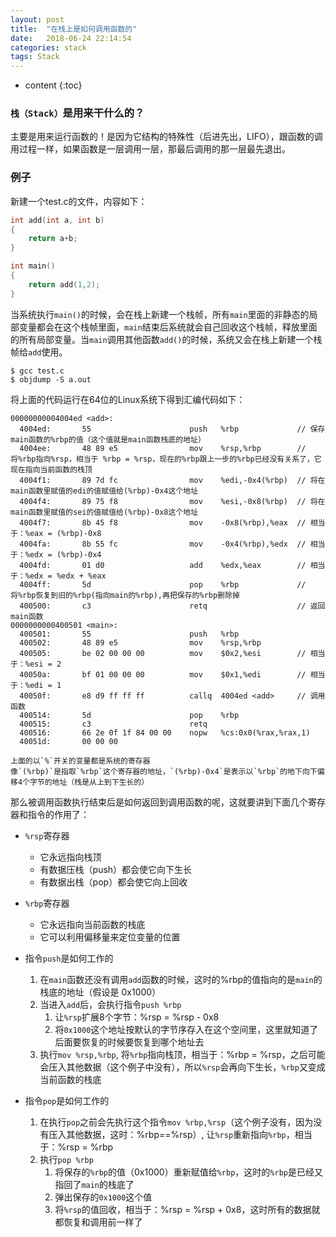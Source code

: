 ```yaml
---
layout: post
title:  "在栈上是如何调用函数的"
date:   2018-06-24 22:14:54
categories: stack
tags: Stack
---
```


* content
{:toc}

### `栈（Stack）`是用来干什么的？
主要是用来运行函数的！是因为它结构的特殊性（后进先出，LIFO），跟函数的调用过程一样，如果函数是一层调用一层，那最后调用的那一层最先退出。





### 例子

新建一个test.c的文件，内容如下：
```c
int add(int a, int b)
{
	return a+b;
}

int main()
{
	return add(1,2);
}
```

当系统执行`main()`的时候，会在栈上新建一个栈帧，所有`main`里面的非静态的局部变量都会在这个栈帧里面，`main`结束后系统就会自己回收这个栈帧，释放里面的所有局部变量。当`main`调用其他函数`add()`的时候，系统又会在栈上新建一个栈帧给`add`使用。

```shell
$ gcc test.c
$ objdump -S a.out
```

将上面的代码运行在64位的Linux系统下得到汇编代码如下：
```
00000000004004ed <add>:
  4004ed:       55                      push   %rbp 			// 保存main函数的%rbp的值（这个值就是main函数栈底的地址）
  4004ee:       48 89 e5                mov    %rsp,%rbp 		// 将%rbp指向%rsp，相当于 %rbp = %rsp，现在的%rbp跟上一步的%rbp已经没有关系了，它现在指向当前函数的栈顶
  4004f1:       89 7d fc                mov    %edi,-0x4(%rbp) 	// 将在main函数里赋值的edi的值赋值给(%rbp)-0x4这个地址
  4004f4:       89 75 f8                mov    %esi,-0x8(%rbp) 	// 将在main函数里赋值的sei的值赋值给(%rbp)-0x8这个地址
  4004f7:       8b 45 f8                mov    -0x8(%rbp),%eax  // 相当于：%eax = (%rbp)-0x8
  4004fa:       8b 55 fc                mov    -0x4(%rbp),%edx 	// 相当于：%edx = (%rbp)-0x4
  4004fd:       01 d0                   add    %edx,%eax		// 相当于：%edx = %edx + %eax
  4004ff:       5d                      pop    %rbp 			// 将%rbp恢复到旧的%rbp(指向main的%rbp),再把保存的%rbp删除掉
  400500:       c3                      retq					// 返回main函数
0000000000400501 <main>:
  400501:       55                      push   %rbp
  400502:       48 89 e5                mov    %rsp,%rbp
  400505:       be 02 00 00 00          mov    $0x2,%esi		// 相当于：%esi = 2
  40050a:       bf 01 00 00 00          mov    $0x1,%edi 		// 相当于：%edi = 1
  40050f:       e8 d9 ff ff ff          callq  4004ed <add> 	// 调用函数
  400514:       5d                      pop    %rbp
  400515:       c3                      retq
  400516:       66 2e 0f 1f 84 00 00    nopw   %cs:0x0(%rax,%rax,1)
  40051d:       00 00 00
```

	上面的以`%`开关的变量都是系统的寄存器
	像`(%rbp)`是指取`%rbp`这个寄存器的地址，`(%rbp)-0x4`是表示以`%rbp`的地下向下偏移4个字节的地址（栈是从上到下生长的）

那么被调用函数执行结束后是如何返回到调用函数的呢，这就要讲到下面几个寄存器和指令的作用了：

* `%rsp`寄存器
	- 它永远指向栈顶
	- 有数据压栈（push）都会使它向下生长
	- 有数据出栈（pop）都会使它向上回收
* `%rbp`寄存器
	- 它永远指向当前函数的栈底
	- 它可以利用偏移量来定位变量的位置

* 指令`push`是如何工作的
	1. 在`main`函数还没有调用`add`函数的时候，这时的%rbp的值指向的是`main`的栈底的地址（假设是 0x1000）
	2. 当进入`add`后，会执行指令`push %rbp`
		1. 让`%rsp`扩展8个字节：%rsp = %rsp - 0x8
		2. 将`0x1000`这个地址按默认的字节序存入在这个空间里，这里就知道了后面要恢复的时候要恢复到哪个地址去
	3. 执行`mov %rsp,%rbp`, 将`%rbp`指向栈顶，相当于：%rbp = %rsp，之后可能会压入其他数据（这个例子中没有），所以`%rsp`会再向下生长，`%rbp`又变成当前函数的栈底
* 指令`pop`是如何工作的
	1. 在执行`pop`之前会先执行这个指令`mov %rbp,%rsp`（这个例子没有，因为没有压入其他数据，这时：%rbp==%rsp）, 让`%rsp`重新指向`%rbp`，相当于：%rsp = %rbp
	2. 执行`pop %rbp`
		1. 将保存的`%rbp`的值（0x1000）重新赋值给`%rbp`，这时的`%rbp`是已经又指回了`main`的栈底了
		2. 弹出保存的`0x1000`这个值
		3. 将`%rsp`的值回收，相当于：%rsp = %rsp + 0x8，这时所有的数据就都恢复和调用前一样了
